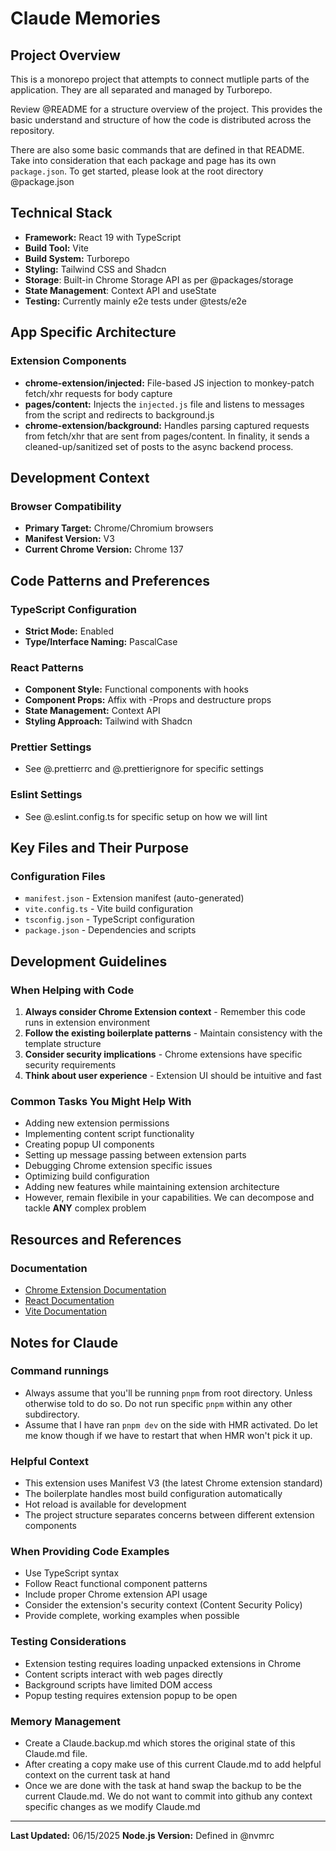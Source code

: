 # Claude Memories

## Project Overview

This is a monorepo project that attempts to connect mutliple parts of the application. They are all separated and managed
by Turborepo.

Review @README for a structure overview of the project. This provides the basic understand and structure of how
the code is distributed across the repository.

There are also some basic commands that are defined in that README. Take into consideration that each package and page has
its own `package.json`. To get started, please look at the root directory @package.json

## Technical Stack

- **Framework:** React 19 with TypeScript
- **Build Tool:** Vite
- **Build System:** Turborepo
- **Styling:** Tailwind CSS and Shadcn
- **Storage**: Built-in Chrome Storage API as per @packages/storage
- **State Management**: Context API and useState
- **Testing:** Currently mainly e2e tests under @tests/e2e

## App Specific Architecture

### Extension Components

- **chrome-extension/injected:** File-based JS injection to monkey-patch fetch/xhr requests for body capture
- **pages/content:** Injects the `injected.js` file and listens to messages from the script and redirects to background.js
- **chrome-extension/background:** Handles parsing captured requests from fetch/xhr that are sent from pages/content.
In finality, it sends a cleaned-up/sanitized set of posts to the async backend process.

## Development Context

### Browser Compatibility

- **Primary Target:** Chrome/Chromium browsers
- **Manifest Version:** V3
- **Current Chrome Version:** Chrome 137

## Code Patterns and Preferences

### TypeScript Configuration

- **Strict Mode:** Enabled
- **Type/Interface Naming:** PascalCase

### React Patterns

- **Component Style:** Functional components with hooks
- **Component Props:** Affix with -Props and destructure props
- **State Management:** Context API
- **Styling Approach:** Tailwind with Shadcn

### Prettier Settings

- See @.prettierrc and @.prettierignore for specific settings

### Eslint Settings

- See @.eslint.config.ts for specific setup on how we will lint

## Key Files and Their Purpose

### Configuration Files

- `manifest.json` - Extension manifest (auto-generated)
- `vite.config.ts` - Vite build configuration
- `tsconfig.json` - TypeScript configuration
- `package.json` - Dependencies and scripts

## Development Guidelines

### When Helping with Code

1. **Always consider Chrome Extension context** - Remember this code runs in extension environment
2. **Follow the existing boilerplate patterns** - Maintain consistency with the template structure
3. **Consider security implications** - Chrome extensions have specific security requirements
4. **Think about user experience** - Extension UI should be intuitive and fast

### Common Tasks You Might Help With

- Adding new extension permissions
- Implementing content script functionality
- Creating popup UI components
- Setting up message passing between extension parts
- Debugging Chrome extension specific issues
- Optimizing build configuration
- Adding new features while maintaining extension architecture
- However, remain flexibile in your capabilities. We can decompose and tackle **ANY** complex problem

## Resources and References

### Documentation

- [Chrome Extension Documentation](https://developer.chrome.com/docs/extensions/)
- [React Documentation](https://react.dev/)
- [Vite Documentation](https://vitejs.dev/)

## Notes for Claude

### Command runnings

- Always assume that you'll be running `pnpm` from root directory. Unless otherwise told to do so. Do not run specific `pnpm`
within any other subdirectory.
- Assume that I have ran `pnpm dev` on the side with HMR activated. Do let me know though if we have to restart that when
HMR won't pick it up.

### Helpful Context

- This extension uses Manifest V3 (the latest Chrome extension standard)
- The boilerplate handles most build configuration automatically
- Hot reload is available for development
- The project structure separates concerns between different extension components

### When Providing Code Examples

- Use TypeScript syntax
- Follow React functional component patterns
- Include proper Chrome extension API usage
- Consider the extension's security context (Content Security Policy)
- Provide complete, working examples when possible

### Testing Considerations

- Extension testing requires loading unpacked extensions in Chrome
- Content scripts interact with web pages directly
- Background scripts have limited DOM access
- Popup testing requires extension popup to be open

### Memory Management

- Create a Claude.backup.md which stores the original state of this Claude.md file.
- After creating a copy make use of this current Claude.md to add helpful context on the current task at hand
- Once we are done with the task at hand swap the backup to be the current Claude.md. We do not want to commit into github
any context specific changes as we modify Claude.md

---

**Last Updated:** 06/15/2025
**Node.js Version:** Defined in @nvmrc
